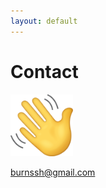 ```yaml
---
layout: default
---
```


# Contact

<img src="https://github.com/seeess1/seeess1.github.io/raw/master/assets/images/wave.png" alt="Hi" width="100"/>

<burnssh@gmail.com>